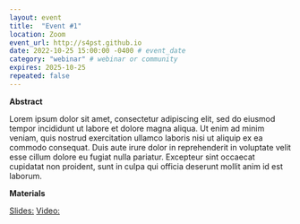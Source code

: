 ```yaml
---
layout: event
title:  "Event #1"
location: Zoom
event_url: http://s4pst.github.io
date: 2022-10-25 15:00:00 -0400 # event_date
category: "webinar" # webinar or community
expires: 2025-10-25
repeated: false
---
```


**Abstract**

Lorem ipsum dolor sit amet, consectetur adipiscing elit, sed do eiusmod tempor incididunt ut labore et dolore magna aliqua. Ut enim ad minim veniam, quis nostrud exercitation ullamco laboris nisi ut aliquip ex ea commodo consequat. Duis aute irure dolor in reprehenderit in voluptate velit esse cillum dolore eu fugiat nulla pariatur. Excepteur sint occaecat cupidatat non proident, sunt in culpa qui officia deserunt mollit anim id est laborum.

**Materials** 

[Slides:](http://s4pst.github.io)
[Video:](http://s4pst.github.io)

